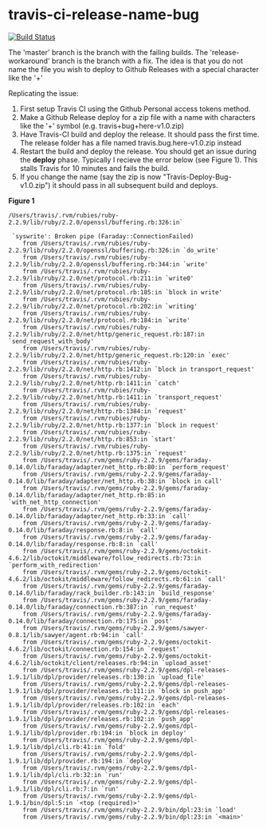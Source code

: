 # travis-ci-release-name-bug

[![Build Status](https://travis-ci.org/kevinta893/travis-ci-release-name-bug.svg?branch=master)](https://travis-ci.org/kevinta893/travis-ci-release-name-bug)

The 'master' branch is the branch with the failing builds.
The 'release-workaround' branch is the branch with a fix. The idea is that you do not name the file you wish to deploy to Github Releases with a special character like the '+'

Replicating the issue:

1. First setup Travis CI using the Github Personal access tokens method.
2. Make a Github Release deploy for a zip file with a name with characters like the '+' symbol (e.g. travis+bug+here-v1.0.zip)
3. Have Travis-CI build and deploy the release. It should pass the first time. The release folder has a file named travis.bug.here-v1.0.zip instead
4. Restart the build and deploy the release. You should get an issue during the **deploy** phase. Typically I recieve the error below (see Figure 1). This stalls Travis for 10 minutes and fails the build.
5. If you change the name (say the zip is now "Travis-Deploy-Bug-v1.0.zip") it should pass in all subsequent build and deploys.


**Figure 1**
```
/Users/travis/.rvm/rubies/ruby-2.2.9/lib/ruby/2.2.0/openssl/buffering.rb:326:in`

 `syswrite': Broken pipe (Faraday::ConnectionFailed)
	from /Users/travis/.rvm/rubies/ruby-2.2.9/lib/ruby/2.2.0/openssl/buffering.rb:326:in `do_write'
	from /Users/travis/.rvm/rubies/ruby-2.2.9/lib/ruby/2.2.0/openssl/buffering.rb:344:in `write'
	from /Users/travis/.rvm/rubies/ruby-2.2.9/lib/ruby/2.2.0/net/protocol.rb:211:in `write0'
	from /Users/travis/.rvm/rubies/ruby-2.2.9/lib/ruby/2.2.0/net/protocol.rb:185:in `block in write'
	from /Users/travis/.rvm/rubies/ruby-2.2.9/lib/ruby/2.2.0/net/protocol.rb:202:in `writing'
	from /Users/travis/.rvm/rubies/ruby-2.2.9/lib/ruby/2.2.0/net/protocol.rb:184:in `write'
	from /Users/travis/.rvm/rubies/ruby-2.2.9/lib/ruby/2.2.0/net/http/generic_request.rb:187:in `send_request_with_body'
	from /Users/travis/.rvm/rubies/ruby-2.2.9/lib/ruby/2.2.0/net/http/generic_request.rb:120:in `exec'
	from /Users/travis/.rvm/rubies/ruby-2.2.9/lib/ruby/2.2.0/net/http.rb:1412:in `block in transport_request'
	from /Users/travis/.rvm/rubies/ruby-2.2.9/lib/ruby/2.2.0/net/http.rb:1411:in `catch'
	from /Users/travis/.rvm/rubies/ruby-2.2.9/lib/ruby/2.2.0/net/http.rb:1411:in `transport_request'
	from /Users/travis/.rvm/rubies/ruby-2.2.9/lib/ruby/2.2.0/net/http.rb:1384:in `request'
	from /Users/travis/.rvm/rubies/ruby-2.2.9/lib/ruby/2.2.0/net/http.rb:1377:in `block in request'
	from /Users/travis/.rvm/rubies/ruby-2.2.9/lib/ruby/2.2.0/net/http.rb:853:in `start'
	from /Users/travis/.rvm/rubies/ruby-2.2.9/lib/ruby/2.2.0/net/http.rb:1375:in `request'
	from /Users/travis/.rvm/gems/ruby-2.2.9/gems/faraday-0.14.0/lib/faraday/adapter/net_http.rb:80:in `perform_request'
	from /Users/travis/.rvm/gems/ruby-2.2.9/gems/faraday-0.14.0/lib/faraday/adapter/net_http.rb:38:in `block in call'
	from /Users/travis/.rvm/gems/ruby-2.2.9/gems/faraday-0.14.0/lib/faraday/adapter/net_http.rb:85:in `with_net_http_connection'
	from /Users/travis/.rvm/gems/ruby-2.2.9/gems/faraday-0.14.0/lib/faraday/adapter/net_http.rb:33:in `call'
	from /Users/travis/.rvm/gems/ruby-2.2.9/gems/faraday-0.14.0/lib/faraday/response.rb:8:in `call'
	from /Users/travis/.rvm/gems/ruby-2.2.9/gems/faraday-0.14.0/lib/faraday/response.rb:8:in `call'
	from /Users/travis/.rvm/gems/ruby-2.2.9/gems/octokit-4.6.2/lib/octokit/middleware/follow_redirects.rb:73:in `perform_with_redirection'
	from /Users/travis/.rvm/gems/ruby-2.2.9/gems/octokit-4.6.2/lib/octokit/middleware/follow_redirects.rb:61:in `call'
	from /Users/travis/.rvm/gems/ruby-2.2.9/gems/faraday-0.14.0/lib/faraday/rack_builder.rb:143:in `build_response'
	from /Users/travis/.rvm/gems/ruby-2.2.9/gems/faraday-0.14.0/lib/faraday/connection.rb:387:in `run_request'
	from /Users/travis/.rvm/gems/ruby-2.2.9/gems/faraday-0.14.0/lib/faraday/connection.rb:175:in `post'
	from /Users/travis/.rvm/gems/ruby-2.2.9/gems/sawyer-0.8.1/lib/sawyer/agent.rb:94:in `call'
	from /Users/travis/.rvm/gems/ruby-2.2.9/gems/octokit-4.6.2/lib/octokit/connection.rb:154:in `request'
	from /Users/travis/.rvm/gems/ruby-2.2.9/gems/octokit-4.6.2/lib/octokit/client/releases.rb:94:in `upload_asset'
	from /Users/travis/.rvm/gems/ruby-2.2.9/gems/dpl-releases-1.9.1/lib/dpl/provider/releases.rb:130:in `upload_file'
	from /Users/travis/.rvm/gems/ruby-2.2.9/gems/dpl-releases-1.9.1/lib/dpl/provider/releases.rb:111:in `block in push_app'
	from /Users/travis/.rvm/gems/ruby-2.2.9/gems/dpl-releases-1.9.1/lib/dpl/provider/releases.rb:102:in `each'
	from /Users/travis/.rvm/gems/ruby-2.2.9/gems/dpl-releases-1.9.1/lib/dpl/provider/releases.rb:102:in `push_app'
	from /Users/travis/.rvm/gems/ruby-2.2.9/gems/dpl-1.9.1/lib/dpl/provider.rb:194:in `block in deploy'
	from /Users/travis/.rvm/gems/ruby-2.2.9/gems/dpl-1.9.1/lib/dpl/cli.rb:41:in `fold'
	from /Users/travis/.rvm/gems/ruby-2.2.9/gems/dpl-1.9.1/lib/dpl/provider.rb:194:in `deploy'
	from /Users/travis/.rvm/gems/ruby-2.2.9/gems/dpl-1.9.1/lib/dpl/cli.rb:32:in `run'
	from /Users/travis/.rvm/gems/ruby-2.2.9/gems/dpl-1.9.1/lib/dpl/cli.rb:7:in `run'
	from /Users/travis/.rvm/gems/ruby-2.2.9/gems/dpl-1.9.1/bin/dpl:5:in `<top (required)>'
	from /Users/travis/.rvm/gems/ruby-2.2.9/bin/dpl:23:in `load'
	from /Users/travis/.rvm/gems/ruby-2.2.9/bin/dpl:23:in `<main>'
 ```
